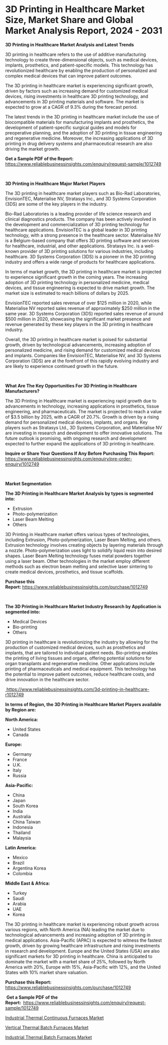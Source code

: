 <p><h1>3D Printing in Healthcare Market Size, Market Share and Global Market Analysis Report, 2024 - 2031</h1></p><p><strong>3D Printing in Healthcare Market Analysis and Latest Trends</strong></p>
<p><p>3D printing in healthcare refers to the use of additive manufacturing technology to create three-dimensional objects, such as medical devices, implants, prosthetics, and patient-specific models. This technology has revolutionized healthcare by enabling the production of personalized and complex medical devices that can improve patient outcomes.</p><p>The 3D printing in healthcare market is experiencing significant growth, driven by factors such as increasing demand for customized medical devices, rising investments in healthcare 3D printing technology, and advancements in 3D printing materials and software. The market is expected to grow at a CAGR of 9.3% during the forecast period.</p><p>The latest trends in the 3D printing in healthcare market include the use of biocompatible materials for manufacturing implants and prosthetics, the development of patient-specific surgical guides and models for preoperative planning, and the adoption of 3D printing in tissue engineering and regenerative medicine. Moreover, the increasing applications of 3D printing in drug delivery systems and pharmaceutical research are also driving the market growth.</p></p>
<p><strong>Get a Sample PDF of the Report:&nbsp;</strong> <a href="https://www.reliablebusinessinsights.com/enquiry/request-sample/1012749">https://www.reliablebusinessinsights.com/enquiry/request-sample/1012749</a></p>
<p>&nbsp;</p>
<p><strong>3D Printing in Healthcare Major Market Players</strong></p>
<p><p>The 3D printing in healthcare market players such as Bio-Rad Laboratories, EnvisionTEC, Materialise NV, Stratasys Inc., and 3D Systems Corporation (3DS) are some of the key players in the industry. </p><p>Bio-Rad Laboratories is a leading provider of life science research and clinical diagnostics products. The company has been actively involved in the development and commercialization of 3D printing technology for healthcare applications. EnvisionTEC is a global leader in 3D printing technology, with a strong presence in the healthcare sector. Materialise NV is a Belgium-based company that offers 3D printing software and services for healthcare, industrial, and other applications. Stratasys Inc. is a well-known provider of 3D printing solutions for various industries, including healthcare. 3D Systems Corporation (3DS) is a pioneer in the 3D printing industry and offers a wide range of products for healthcare applications.</p><p>In terms of market growth, the 3D printing in healthcare market is projected to experience significant growth in the coming years. The increasing adoption of 3D printing technology in personalized medicine, medical devices, and tissue engineering is expected to drive market growth. The market size is estimated to reach billions of dollars by 2025.</p><p>EnvisionTEC reported sales revenue of over $125 million in 2020, while Materialise NV reported sales revenue of approximately $250 million in the same year. 3D Systems Corporation (3DS) reported sales revenue of around $500 million in 2020, showcasing the significant market presence and revenue generated by these key players in the 3D printing in healthcare industry.</p><p>Overall, the 3D printing in healthcare market is poised for substantial growth, driven by technological advancements, increasing adoption of personalized medicine, and rising demand for customized medical devices and implants. Companies like EnvisionTEC, Materialise NV, and 3D Systems Corporation (3DS) are at the forefront of this rapidly evolving industry and are likely to experience continued growth in the future.</p></p>
<p>&nbsp;</p>
<p><strong>What Are The Key Opportunities For 3D Printing in Healthcare Manufacturers?</strong></p>
<p><p>The 3D Printing in Healthcare market is experiencing rapid growth due to advancements in technology, increasing applications in prosthetics, tissue engineering, and pharmaceuticals. The market is projected to reach a value of $3.5 billion by 2025, with a CAGR of 20.7%. Growth is driven by a rising demand for personalized medical devices, implants, and organs. Key players such as Stratasys Ltd., 3D Systems Corporation, and Materialise NV are investing in research and development to offer innovative solutions. The future outlook is promising, with ongoing research and development expected to further expand the applications of 3D printing in healthcare.</p></p>
<p><strong>Inquire or Share Your Questions If Any Before Purchasing This Report:</strong> <a href="https://www.reliablebusinessinsights.com/enquiry/pre-order-enquiry/1012749">https://www.reliablebusinessinsights.com/enquiry/pre-order-enquiry/1012749</a></p>
<p>&nbsp;</p>
<p><strong>Market Segmentation</strong></p>
<p><strong>The 3D Printing in Healthcare Market Analysis by types is segmented into:</strong></p>
<p><ul><li>Extrusion</li><li>Photo-polymerization</li><li>Laser Beam Melting</li><li>Others</li></ul></p>
<p><p>3D Printing in Healthcare market offers various types of technologies, including Extrusion, Photo-polymerization, Laser Beam Melting, and others. Extrusion technology involves creating objects by layering materials through a nozzle. Photo-polymerization uses light to solidify liquid resin into desired shapes. Laser Beam Melting technology fuses metal powders together using a laser beam. Other technologies in the market employ different methods such as electron beam melting and selective laser sintering to create medical devices, prosthetics, and tissue scaffolds.</p></p>
<p><strong>Purchase this Report:&nbsp;</strong><a href="https://www.reliablebusinessinsights.com/purchase/1012749">https://www.reliablebusinessinsights.com/purchase/1012749</a></p>
<p>&nbsp;</p>
<p><strong>The 3D Printing in Healthcare Market Industry Research by Application is segmented into:</strong></p>
<p><ul><li>Medical Devices</li><li>Bio-printing</li><li>Others</li></ul></p>
<p><p>3D printing in healthcare is revolutionizing the industry by allowing for the production of customized medical devices, such as prosthetics and implants, that are tailored to individual patient needs. Bio-printing enables the printing of living tissues and organs, offering potential solutions for organ transplants and regenerative medicine. Other applications include printing of pharmaceuticals and medical equipment. This technology has the potential to improve patient outcomes, reduce healthcare costs, and drive innovation in the healthcare sector.</p></p>
<p><a href="https://www.reliablebusinessinsights.com/3d-printing-in-healthcare-r1012749">&nbsp;https://www.reliablebusinessinsights.com/3d-printing-in-healthcare-r1012749</a></p>
<p><strong>In terms of Region, the 3D Printing in Healthcare Market Players available by Region are:</strong></p>
<p>
    <p> <strong> North America: </strong>
        <ul>
            <li>United States</li>
            <li>Canada</li>
        </ul>
        </p> 
    <p> <strong> Europe: </strong>
        <ul>
            <li>Germany</li>
            <li>France</li>
            <li>U.K.</li>
            <li>Italy</li>
            <li>Russia</li>
        </ul>
        </p> 
    <p> <strong> Asia-Pacific: </strong>
        <ul>
            <li>China</li>
            <li>Japan</li>
            <li>South Korea</li>
            <li>India</li>
            <li>Australia</li>
            <li>China Taiwan</li>
            <li>Indonesia</li>
            <li>Thailand</li>
            <li>Malaysia</li>
        </ul>
        </p> 
    <p> <strong> Latin America: </strong>
        <ul>
            <li>Mexico</li>
            <li>Brazil</li>
            <li>Argentina Korea</li>
            <li>Colombia</li>
        </ul>
        </p> 
    <p> <strong> Middle East & Africa: </strong>
        <ul>
            <li>Turkey</li>
            <li>Saudi</li>
            <li>Arabia</li>
            <li>UAE</li>
            <li>Korea</li>
        </ul>
    </p>
    </p>
<p><p>The 3D printing in healthcare market is experiencing robust growth across various regions, with North America (NA) leading the market due to technological advancements and increasing adoption of 3D printing in medical applications. Asia-Pacific (APAC) is expected to witness the fastest growth, driven by growing healthcare infrastructure and rising investments in research and development. Europe and the United States (USA) are also significant markets for 3D printing in healthcare. China is anticipated to dominate the market with a market share of 25%, followed by North America with 20%, Europe with 15%, Asia-Pacific with 12%, and the United States with 10% market share valuation.</p></p>
<p><strong>Purchase this Report: </strong><a href="https://www.reliablebusinessinsights.com/purchase/1012749">https://www.reliablebusinessinsights.com/purchase/1012749</a></p>
<p>&nbsp;<strong>Get a Sample PDF of the Report:&nbsp;&nbsp;</strong><a href="https://www.reliablebusinessinsights.com/enquiry/request-sample/1012749">https://www.reliablebusinessinsights.com/enquiry/request-sample/1012749</a></p>
<p><strong></strong></p>
<p><p><a href="https://github.com/AndreanneHane2023/Market-Research-Report-List-1/blob/main/industrial-thermal-continuous-furnaces-market.md">Industrial Thermal Continuous Furnaces Market</a></p><p><a href="https://github.com/jodemen/Market-Research-Report-List-3/blob/main/vertical-thermal-batch-furnaces-market.md">Vertical Thermal Batch Furnaces Market</a></p><p><a href="https://github.com/RyleeBauch2023/Market-Research-Report-List-1/blob/main/industrial-thermal-batch-furnaces-market.md">Industrial Thermal Batch Furnaces Market</a></p></p>